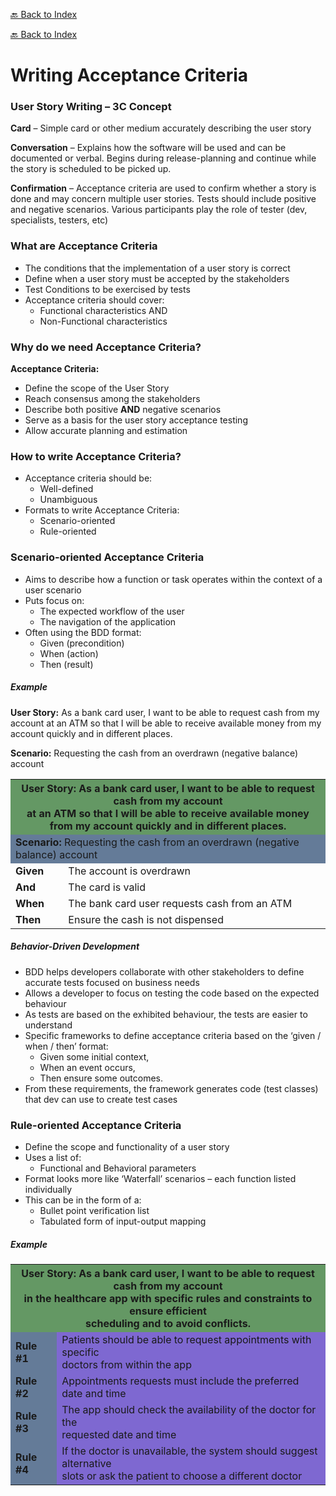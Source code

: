 [🔙 Back to Index](../index.md)

[🔙 Back to Index](../index.md)

# Writing Acceptance Criteria

### User Story Writing – 3C Concept

**Card** – Simple card or other medium accurately describing the user story

**Conversation** – Explains how the software will be used and can be documented or verbal.
Begins during release-planning and continue while the story is scheduled to be picked up.

**Confirmation** – Acceptance criteria are used to confirm whether a story is done and may concern multiple user stories.
Tests should include positive and negative scenarios. Various participants play the role of tester (dev, specialists, testers, etc)

### What are Acceptance Criteria

* The conditions that the implementation of a user story is correct
* Define when a user story must be accepted by the stakeholders
* Test Conditions to be exercised by tests
* Acceptance criteria should cover:
  * Functional characteristics AND
  * Non-Functional characteristics

### Why do we need Acceptance Criteria?

**Acceptance Criteria:**

* Define the scope of the User Story
* Reach consensus among the stakeholders
* Describe both positive **AND** negative scenarios
* Serve as a basis for the user story acceptance testing
* Allow accurate planning and estimation

### How to write Acceptance Criteria?

* Acceptance criteria should be:
  * Well-defined
  * Unambiguous
* Formats to write Acceptance Criteria:
  * Scenario-oriented
  * Rule-oriented

### Scenario-oriented Acceptance Criteria

* Aims to describe how a function or task operates within the context of a user scenario
* Puts focus on:
  * The expected workflow of the user
  * The navigation of the application
* Often using the BDD format:
  * Given (precondition)
  * When (action)
  * Then (result)

##### Example

**User Story:** As a bank card user, I want to be able to request cash from my account at an ATM so that I will be able to receive available money from my account quickly and in different places.

**Scenario:** Requesting the cash from an overdrawn (negative balance) account

<table>
   <tr>
      <th colspan="2" style="background-color: #649864;"><b>User Story:</b> As a bank card user, I want to be able to request cash from my account<br>
         at an ATM so that I will be able to receive available money<br>from my account quickly and in different places.
      </th>
   </tr>
   <tr>
      <td style="background-color: #647b98;" colspan="2"><b>Scenario:</b> Requesting the cash from an overdrawn (negative balance) account</td>
   </tr>
   <tr>
      <td><b>Given</b></td>
      <td>The account is overdrawn</td>
   </tr>
   <tr>
      <td><b>And</b></td>
      <td>The card is valid</td>
   </tr>
   <tr>
      <td><b>When</b></td>
      <td>The bank card user requests cash from an ATM</td>
   </tr>
   <tr>
      <td><b>Then</b></td>
      <td>Ensure the cash is not dispensed</td>
   </tr>
</table>

##### Behavior-Driven Development

* BDD helps developers collaborate with other stakeholders to define accurate tests focused on business needs
* Allows a developer to focus on testing the code based on the expected behaviour
* As tests are based on the exhibited behaviour, the tests are easier to understand
* Specific frameworks to define acceptance criteria based on the ‘given / when / then’ format:
  * Given some initial context,
  * When an event occurs,
  * Then ensure some outcomes.
* From these requirements, the framework generates code (test classes) that dev can use to create test cases

### Rule-oriented Acceptance Criteria

* Define the scope and functionality of a user story
* Uses a list of:
  * Functional and Behavioral parameters
* Format looks more like ‘Waterfall’ scenarios – each function listed individually
* This can be in the form of a:
  * Bullet point verification list
  * Tabulated form of input-output mapping

##### Example

<table>
   <tr>
      <th colspan="2" style="background-color: #649864;"><b>User Story:</b> As a bank card user, I want to be able to request cash from my account<br>
         in the healthcare app with specific rules and constraints to ensure efficient<br>scheduling and to avoid conflicts.
      </th>
   </tr>
   <tr>
      <td style="background-color: #647b98;"><b>Rule #1</b></td>
      <td style="background-color: #7e68d1;">Patients should be able to request appointments with specific<br>doctors from within the app</td>
   </tr>
   <tr>
      <td style="background-color: #647b98;"><b>Rule #2</b></td>
      <td style="background-color: #7e68d1;">Appointments requests must include the preferred date and time</td>
   </tr>
   <tr>
      <td style="background-color: #647b98;"><b>Rule #3</b></td>
      <td style="background-color: #7e68d1;">The app should check the availability of the doctor for the<br>requested date and time</td>
   </tr>
   <tr>
      <td style="background-color: #647b98;"><b>Rule #4</b></td>
      <td style="background-color: #7e68d1;">If the doctor is unavailable, the system should suggest alternative<br>slots or ask the patient to choose a different doctor</td>
   </tr>
</table>
